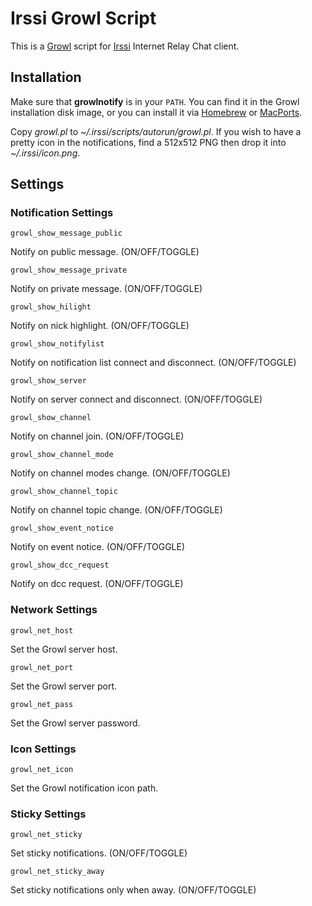 # Irssi Growl Script

This is a [Growl](http://growl.info) script for [Irssi](http://irssi.org/) Internet Relay Chat client.

## Installation

Make sure that **growlnotify** is in your `PATH`. You can find it in the Growl installation disk image, or you can install it via [Homebrew](http://mxcl.github.com/homebrew) or  [MacPorts](http://www.macports.org).

Copy *growl.pl* to *~/.irssi/scripts/autorun/growl.pl*. If you wish to have a pretty icon in the notifications, find a 512x512 PNG then drop it into *~/.irssi/icon.png*.

## Settings

### Notification Settings

`growl_show_message_public`

Notify on public message. (ON/OFF/TOGGLE)

`growl_show_message_private`

Notify on private message. (ON/OFF/TOGGLE)

`growl_show_hilight`

Notify on nick highlight. (ON/OFF/TOGGLE)

`growl_show_notifylist`

Notify on notification list connect and disconnect. (ON/OFF/TOGGLE)

`growl_show_server`

Notify on server connect and disconnect. (ON/OFF/TOGGLE)

`growl_show_channel`

Notify on channel join. (ON/OFF/TOGGLE)

`growl_show_channel_mode`

Notify on channel modes change. (ON/OFF/TOGGLE)

`growl_show_channel_topic`

Notify on channel topic change. (ON/OFF/TOGGLE)

`growl_show_event_notice`

Notify on event notice. (ON/OFF/TOGGLE)

`growl_show_dcc_request`

Notify on dcc request. (ON/OFF/TOGGLE)

### Network Settings

`growl_net_host`

Set the Growl server host.

`growl_net_port`

Set the Growl server port.

`growl_net_pass`

Set the Growl server password.

### Icon Settings

`growl_net_icon`

Set the Growl notification icon path.

### Sticky Settings

`growl_net_sticky`

Set sticky notifications. (ON/OFF/TOGGLE)

`growl_net_sticky_away`

Set sticky notifications only when away. (ON/OFF/TOGGLE)
